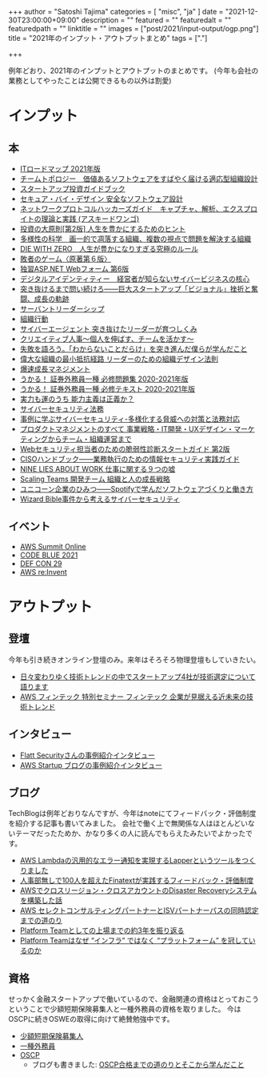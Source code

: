 +++
author = "Satoshi Tajima"
categories = [ "misc", "ja" ]
date = "2021-12-30T23:00:00+09:00"
description = ""
featured = ""
featuredalt = ""
featuredpath = ""
linktitle = ""
images = ["post/2021/input-output/ogp.png"]
title = "2021年のインプット・アウトプットまとめ"
tags = ["."]

+++

例年どおり、2021年のインプットとアウトプットのまとめです。 (今年も会社の業務としてやったことは公開できるもの以外は割愛)

# インプット

## 本

* [ITロードマップ 2021年版](https://amzn.to/3pDD8ta)
* [チームトポロジー　価値あるソフトウェアをすばやく届ける適応型組織設計](https://amzn.to/3JtL8VD)
* [スタートアップ投資ガイドブック](https://amzn.to/3HmYxgd)
* [セキュア・バイ・デザイン 安全なソフトウェア設計](https://amzn.to/3zdfF56)
* [ネットワークプロトコルハッカーズガイド　キャプチャ、解析、エクスプロイトの理論と実践 (アスキードワンゴ)](https://amzn.to/3Hnbzu7)
* [投資の大原則[第2版] 人生を豊かにするためのヒント](https://amzn.to/34amSHW)
* [多様性の科学　画一的で凋落する組織、複数の視点で問題を解決する組織](https://amzn.to/3HlDyuj)
* [DIE WITH ZERO　人生が豊かになりすぎる究極のルール](https://amzn.to/31eo0sY)
* [敗者のゲーム〈原著第６版〉](https://amzn.to/31bJPJH)
* [独習ASP.NET Webフォーム 第6版](https://amzn.to/3mFpu6Y)
* [デジタルアイデンティティー　経営者が知らないサイバービジネスの核心](https://amzn.to/3sP3R87)
* [突き抜けるまで問い続けろ――巨大スタートアップ「ビジョナル」挫折と奮闘、成長の軌跡](https://amzn.to/3zbdRK4)
* [サーバントリーダーシップ](https://amzn.to/3HmZFAt)
* [組織行動](https://amzn.to/3zcKNBT)
* [サイバーエージェント 突き抜けたリーダーが育つしくみ](https://amzn.to/3eBDJW1)
* [クリエイティブ人事～個人を伸ばす、チームを活かす～](https://amzn.to/3EzsDeM)
* [失敗を語ろう。「わからないことだらけ」を突き進んだ僕らが学んだこと](https://amzn.to/3qzdS6E)
* [偉大な組織の最小抵抗経路 リーダーのための組織デザイン法則](https://amzn.to/3HmZUvn)
* [爆速成長マネジメント](https://amzn.to/3pFujzh)
* [うかる！ 証券外務員一種 必修問題集 2020-2021年版](https://amzn.to/3Jue27R)
* [うかる！ 証券外務員一種 必修テキスト 2020-2021年版](https://amzn.to/32JTLuf)
* [実力も運のうち 能力主義は正義か？](https://amzn.to/3eDRGmu)
* [サイバーセキュリティ法務](https://amzn.to/3sIcIsj)
* [事例に学ぶサイバーセキュリティ-多様化する脅威への対策と法務対応](https://amzn.to/3FIIqJp)
* [プロダクトマネジメントのすべて 事業戦略・IT開発・UXデザイン・マーケティングからチーム・組織運営まで](https://amzn.to/3qvgEd8)
* [Webセキュリティ担当者のための脆弱性診断スタートガイド 第2版](https://amzn.to/3FNR49S)
* [CISOハンドブック――業務執行のための情報セキュリティ実践ガイド](https://amzn.to/3pCxNm0)
* [NINE LIES ABOUT WORK 仕事に関する９つの嘘](https://amzn.to/3FIVuOW)
* [Scaling Teams 開発チーム 組織と人の成長戦略](https://amzn.to/3pDXSAY)
* [ユニコーン企業のひみつ――Spotifyで学んだソフトウェアづくりと働き方](https://www.oreilly.co.jp/books/9784873119465/)
* [Wizard Bible事件から考えるサイバーセキュリティ](https://peaks.cc/wizard_bible_security)

## イベント

* [AWS Summit Online](https://aws.amazon.com/jp/events/summits/online/japan/)
* [CODE BLUE 2021](https://codeblue.jp/2021/)
* [DEF CON 29](https://defcon.org/html/defcon-29/dc-29-index.html)
* [AWS re:Invent](https://reinvent.awsevents.com/)

# アウトプット

## 登壇

今年も引き続きオンライン登壇のみ。来年はそろそろ物理登壇もしていきたい。

* [日々変わりゆく技術トレンドの中でスタートアップ4社が技術選定について語ります](https://finatext.connpass.com/event/213765/)
* [AWS フィンテック 特別セミナー フィンテック 企業が見据える近未来の技術トレンド](https://www.sbbit.jp/article/fj/69624)

## インタビュー

* [Flatt Securityさんの事例紹介インタビュー](https://flatt.tech/assessment/voice/finatext)
* [AWS Startup ブログの事例紹介インタビュー](https://aws.amazon.com/jp/blogs/startup/tech-interview-finatext-3/)

## ブログ

TechBlogは例年どおりなんですが、今年はnoteにてフィードバック・評価制度を紹介する記事も書いてみました。
会社で働く上で無関係な人はほとんどいないテーマだったためか、かなり多くの人に読んでもらえたみたいでよかったです。

* [AWS Lambdaの汎用的なエラー通知を実現するLapperというツールをつくりました](https://medium.com/finatext/intro-lapper-2b3ea87d40a8)
* [人事部無しで100人を超えたFinatextが実践するフィードバック・評価制度](https://note.com/_stajima/n/n275685f5e9f0)
* [AWSでクロスリージョン・クロスアカウントのDisaster Recoveryシステムを構築した話](https://medium.com/finatext/aws-cross-region-cross-account-backup-5952a990c1c1)
* [AWS セレクトコンサルティングパートナーとISVパートナーパスの同時認定までの道のり](https://medium.com/finatext/aws-partner-2aeb82fafdf)
* [Platform Teamとしての上場までの約3年を振り返る](https://medium.com/finatext/looking-back-on-activities-of-platform-team-f4a0acb09408)
* [Platform Teamはなぜ “インフラ” ではなく “プラットフォーム” を冠しているのか](https://medium.com/finatext/why-not-infra-but-platform-ecb1166bd4ef)

## 資格

せっかく金融スタートアップで働いているので、金融関連の資格はとっておこうということで少額短期保険募集人と一種外務員の資格を取りました。
今はOSCPに続きOSWEの取得に向けて絶賛勉強中です。

* [少額短期保険募集人](https://www.shougakutanki.jp/exam/exam.html)
* [一種外務員](https://www.jsda.or.jp/gaimuin/shiken.html)
* [OSCP](https://www.credly.com/badges/e9685c53-3066-4b4c-a3f5-054efebcd4b1)
    * ブログも書きました: [OSCP合格までの道のりとそこから学んだこと](https://blog.s-tajima.work/post/2021/oscp-journey-and-things-i-learned/)
